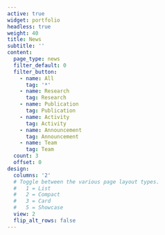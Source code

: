 ```yaml
---
active: true
widget: portfolio
headless: true
weight: 40
title: News
subtitle: ''
content:
  page_type: news
  filter_default: 0
  filter_button:
    - name: All
      tag: '*'
    - name: Research
      tag: Research
    - name: Publication
      tag: Publication
    - name: Activity
      tag: Activity
    - name: Announcement
      tag: Announcement
    - name: Team
      tag: Team
  count: 3
  offset: 0
design:
  columns: '2'
  # Toggle between the various page layout types.
  #   1 = List
  #   2 = Compact
  #   3 = Card
  #   5 = Showcase
  view: 2
  flip_alt_rows: false
---
```

